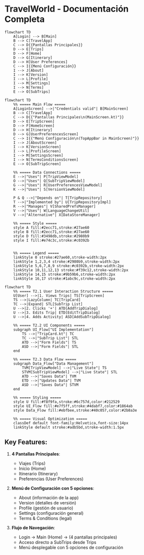 # TravelWorld - Documentación Completa

```mermaid
flowchart TD
    A[Login] --> B[Main]
    B --> C[TravelApp]
    C --> D{{Pantallas Principales}}
    D --> E[Trips]
    D --> F[Home]
    D --> G[Itinerary]
    D --> H[User Preferences]
    C --> I{{Menú Configuración}}
    I --> J[About]
    I --> K[Version]
    I --> L[Profile]
    I --> M[Settings]
    I --> N[Terms]
    E --> O[SubTrips]
```

```mermaid
flowchart TD
    %% ===== Main Flow =====
    A[LoginScreen] -->|"Credentials valid"| B[MainScreen]
    B --> C[TravelApp]
    C --> D{{"Pantallas Principales\n(MainScreen.kt)"}}
    D --> E[TripScreen]
    D --> F[HomeScreen]
    D --> H[Itinerary]
    D --> G[UserPreferencesScreen]
    C --> I{{"Menú Configuración\n(TopAppBar in MainScreen)"}}
    I --> J[AboutScreen]
    I --> K[VersionScreen]
    I --> L[ProfileScreen]
    I --> M[SettingsScreen]
    I --> N[TermsConditionsScreen]
    E --> O[SubTripScreen]

    %% ===== Data Connections =====
    E -->|"Uses"| P[TripViewModel]
    O -->|"Uses"| Q[SubTripViewModel]
    G -->|"Uses"| R[UserPreferencesViewModel]
    K -->|"Uses"| S[VersionViewModel]
    
    P & Q -->|"Depends on"| T[TripRepository]
    T -->|"Implemented by"| U[TripRepositoryImpl]
    R -->|"Manages"| V[SharedPrefsManager]
    V -->|"Uses"| W[LanguageChangeUtil]
    V -->|"Alternative"| X[DataStoreManager]

    %% ===== Style =====
    style A fill:#2ecc71,stroke:#27ae60
    style B fill:#2ecc71,stroke:#27ae60
    style D fill:#3498db,stroke:#2980b9
    style I fill:#e74c3c,stroke:#c0392b


    %% ===== Legend =====
    linkStyle 0 stroke:#27ae60,stroke-width:2px
    linkStyle 1,2,3,4 stroke:#2980b9,stroke-width:2px
    linkStyle 5,6,7,8,9 stroke:#c0392b,stroke-width:2px
    linkStyle 10,11,12,13 stroke:#f39c12,stroke-width:2px
    linkStyle 14,15 stroke:#9b59b6,stroke-width:2px
    linkStyle 16,17 stroke:#1abc9c,stroke-width:2px
```

```mermaid
flowchart TD
    %% ===== T2.1 User Interaction Structure =====
    U[User] -->|1. Views Trips| TS[TripScreen]
    TS -->|LazyColumn| TC[TripCard]
    TC -->|Expand| STL[SubTrip List]
    U -->|2. Clicks '+'| ATD[AddTripDialog]
    U -->|3. Edits Trip| ETD[EditTripDialog]
    U -->|4. Adds Activity| ASD[AddSubTripDialog]

    %% ===== T2.2 UI Components =====
    subgraph UI_Flow["UI Implementation"]
        TS -->|"TripCard.kt"| TC
        TC -->|"SubTrip List"| STL
        ATD -->|"Form Fields"| TS
        ASD -->|"Form Fields"| STL
    end

    %% ===== T2.3 Data Flow =====
    subgraph Data_Flow["Data Management"]
        TVM[TripViewModel] -->|"Live State"| TS
        STVM[SubTripViewModel] -->|"Live State"| STL
        ATD -->|"Saves Data"| TVM
        ETD -->|"Updates Data"| TVM
        ASD -->|"Saves Data"| STVM
    end

    %% ===== Styling =====
    style U fill:#f8f9fa,stroke:#6c757d,color:#212529
    style UI_Flow fill:#e7f5ff,stroke:#4dabf7,color:#1864ab
    style Data_Flow fill:#ebfbee,stroke:#40c057,color:#2b8a3e

    %% ===== Visual Optimization =====
    classDef default font-family:Helvetica,font-size:14px
    linkStyle default stroke:#adb5bd,stroke-width:1.5px
```

## Key Features:
1. **4 Pantallas Principales**:
    - Viajes (Trips)
    - Inicio (Home)
    - Itinerario (Itinerary)
    - Preferencias (User Preferences)

2. **Menú de Configuración con 5 opciones**:
    - About (información de la app)
    - Version (detalles de versión)
    - Profile (gestión de usuario)
    - Settings (configuración general)
    - Terms & Conditions (legal)

3. **Flujo de Navegación**:
    - Login → Main (Home) → (4 pantallas principales)
    - Acceso directo a SubTrips desde Trips
    - Menú desplegable con 5 opciones de configuración


